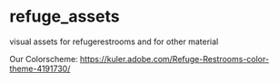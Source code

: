 refuge_assets
=============

visual assets for refugerestrooms and for other material

Our Colorscheme: https://kuler.adobe.com/Refuge-Restrooms-color-theme-4191730/
